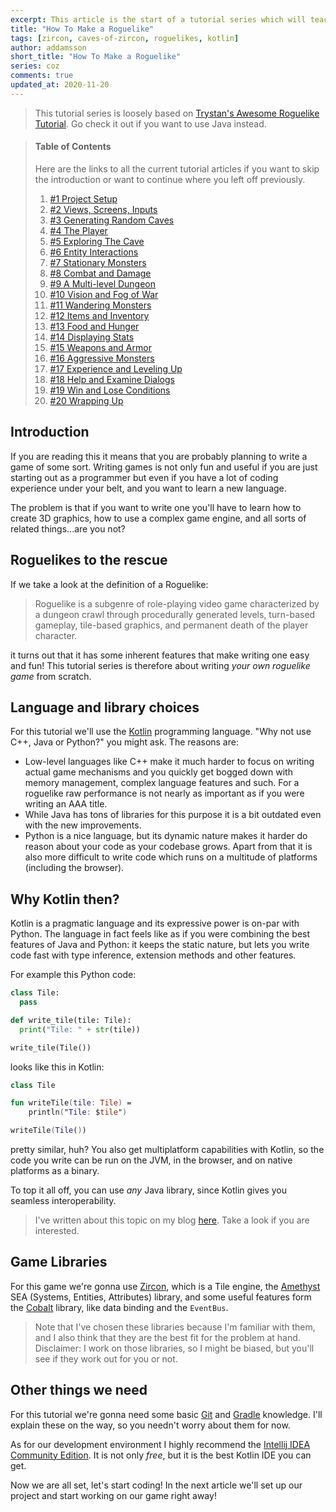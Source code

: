 ```yaml
---
excerpt: This article is the start of a tutorial series which will teach you how to write a roguelike game.
title: "How To Make a Roguelike"
tags: [zircon, caves-of-zircon, roguelikes, kotlin]
author: addamsson
short_title: "How To Make a Roguelike"
series: coz
comments: true
updated_at: 2020-11-20
---
```


> This tutorial series is loosely based on [Trystan's Awesome Roguelike Tutorial](http://trystans.blogspot.com/2016/01/roguelike-tutorial-00-table-of-contents.html).
  Go check it out if you want to use Java instead.
  
> #### Table of Contents
>
> Here are the links to all the current tutorial articles if you want to skip the introduction
> or want to continue where you left off previously.
> 
> 1. [#1 Project Setup](https://hexworks.org/posts/tutorials/2018/12/12/how-to-make-a-roguelike-project-setup.html)
> 2. [#2 Views, Screens, Inputs](https://hexworks.org/posts/tutorials/2018/12/28/how-to-make-a-roguelike-views-screens-inputs.html)
> 3. [#3 Generating Random Caves](https://hexworks.org/posts/tutorials/2019/01/05/how-to-make-a-roguelike-generating-random-caves.html)
> 4. [#4 The Player](https://hexworks.org/posts/tutorials/2019/02/13/how-to-make-a-roguelike-the-player.html)
> 5. [#5 Exploring The Cave](https://hexworks.org/posts/tutorials/2019/02/28/how-to-make-a-roguelike-exploring-the-cave.html)
> 6. [#6 Entity Interactions](https://hexworks.org/posts/tutorials/2019/03/14/how-to-make-a-roguelike-entity-interactions.html)
> 7. [#7 Stationary Monsters](https://hexworks.org/posts/tutorials/2019/03/21/how-to-make-a-roguelike-stationary-monsters.html)
> 8. [#8 Combat and Damage](https://hexworks.org/posts/tutorials/2019/04/02/how-to-make-a-roguelike-combat-and-damage.html)
> 9. [#9 A Multi-level Dungeon](https://hexworks.org/posts/tutorials/2019/04/17/how-to-make-a-roguelike-a-multi-level-dungeon.html)
> 10. [#10 Vision and Fog of War](https://hexworks.org/posts/tutorials/2019/04/27/how-to-make-a-roguelike-vision-and-fog-of-war.html)
> 11. [#11 Wandering Monsters](https://hexworks.org/posts/tutorials/2019/05/07/how-to-make-a-roguelike-wandering-monsters.html)
> 12. [#12 Items and Inventory](https://hexworks.org/posts/tutorials/2019/05/15/how-to-make-a-roguelike-items-and-inventory.html)
> 13. [#13 Food and Hunger](https://hexworks.org/posts/tutorials/2019/05/23/how-to-make-a-roguelike-food-and-hunger.html)
> 14. [#14 Displaying Stats](https://hexworks.org/posts/tutorials/2019/06/14/how-to-make-a-roguelike-displaying-stats.html)
> 15. [#15 Weapons and Armor](https://hexworks.org/posts/tutorials/2019/06/21/how-to-make-a-roguelike-weapons-and-armor.html)
> 16. [#16 Aggressive Monsters](https://hexworks.org/posts/tutorials/2019/06/26/how-to-make-a-roguelike-aggressive-monsters.html)
> 17. [#17 Experience and Leveling Up](https://hexworks.org/posts/tutorials/2019/06/28/how-to-make-a-roguelike-experience-and-leveling-up.html)
> 18. [#18 Help and Examine Dialogs](https://hexworks.org/posts/tutorials/2019/06/30/how-to-make-a-roguelike-help-and-examine-dialogs.html)
> 19. [#19 Win and Lose Conditions](https://hexworks.org/posts/tutorials/2019/07/01/how-to-make-a-roguelike-win-and-lose-conditions.html)
> 20. [#20 Wrapping Up](https://hexworks.org/posts/tutorials/2019/07/02/how-to-make-a-roguelike-wrapping-up.html)
  
## Introduction

If you are reading this it means that you are probably planning to write a game of some sort.
Writing games is not only fun and useful if you are just starting out as a programmer but even
if you have a lot of coding experience under your belt, and you want to learn a new language.

The problem is that if you want to write one you'll have to learn how to create 3D graphics,
how to use a complex game engine, and all sorts of related things...are you not?

## Roguelikes to the rescue

If we take a look at the definition of a Roguelike:

> Roguelike is a subgenre of role-playing video game characterized by a dungeon crawl through procedurally
> generated levels, turn-based gameplay, tile-based graphics, and permanent death of the player character.

it turns out that it has some inherent features that make writing one easy and fun!
This tutorial series is therefore about writing *your own roguelike game* from scratch.

## Language and library choices

For this tutorial we'll use the [Kotlin](https://kotlinlang.org/) programming language.
"Why not use C++, Java or Python?" you might ask. The reasons are:

- Low-level languages like C++ make it much harder to focus on writing actual game mechanisms
  and you quickly get bogged down with memory management, complex language features and such.
  For a roguelike raw performance is not nearly as important as if you were writing an AAA title.
- While Java has tons of libraries for this purpose it is a bit outdated even with the new improvements.
- Python is a nice language, but its dynamic nature makes it harder do reason about your code
  as your codebase grows. Apart from that it is also more difficult to write code which runs on
  a multitude of platforms (including the browser).

## Why Kotlin then?

Kotlin is a pragmatic language and its expressive power is on-par with Python. The language in
fact feels like as if you were combining the best features of Java and Python: it keeps the static
nature, but lets you write code fast with type inference, extension methods and other features.

For example this Python code:

```python
class Tile:
  pass

def write_tile(tile: Tile):
  print("Tile: " + str(tile))

write_tile(Tile())
```

looks like this in Kotlin:

```kotlin
class Tile

fun writeTile(tile: Tile) =
    println("Tile: $tile")

writeTile(Tile())
```

pretty similar, huh? You also get multiplatform capabilities with Kotlin, so the code you write can be
run on the JVM, in the browser, and on native platforms as a binary.

To top it all off, you can use *any* Java library, since Kotlin gives you seamless interoperability.

> I've written about this topic on my blog [here](http://the-cogitator.com/posts/blog/2017/05/19/kotlin-is-the-new-java.html).
  Take a look if you are interested.

## Game Libraries

For this game we're gonna use [Zircon](https://github.com/Hexworks/zircon), which is a Tile engine,
the [Amethyst](https://github.com/Hexworks/amethyst) SEA (Systems, Entities, Attributes) library, and some useful features
form the [Cobalt](https://github.com/Hexworks/cobalt) library, like data binding and the `EventBus`.

> Note that I've chosen these libraries because I'm familiar with them, and I also think that they are
  the best fit for the problem at hand. Disclaimer: I work on those libraries, so I might be biased,
  but you'll see if they work out for you or not.
  
## Other things we need

For this tutorial we're gonna need some basic [Git](https://git-scm.com/) and [Gradle](https://gradle.org/)
knowledge. I'll explain these on the way, so you needn't worry about them for now.

As for our development environment I highly recommend the [Intellij IDEA Community Edition](https://www.jetbrains.com/idea/download).
It is not only *free*, but it is the best Kotlin IDE you can get.
  
Now we are all set, let's start coding! In the next article we'll set up our project
and start working on our game right away!
